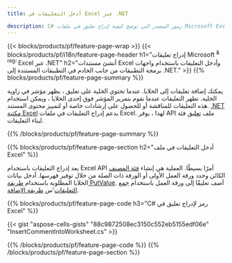 ```yaml
---
title: أدخل التعليقات في Excel عبر .NET

description: C# رموز المصدر التي توضح كيفية إدراج تعليق في ملفات Microsoft Excel باستخدام .NET المكتبة. 
---
```

{{< blocks/products/pf/feature-page-wrap >}}
{{< blocks/products/pf/i18n/feature-page-header h1="إدراج تعليقات Microsoft <sup> & reg؛ </sup> Excel عبر .NET" h2="أنشئ مستندات Excel وأدخل التعليقات باستخدام واجهات برمجة التطبيقات من جانب الخادم في التطبيقات المستندة إلى .NET." >}}
{{% blocks/products/pf/feature-page-summary %}}

يمكنك إضافة تعليقات إلى الخلايا. عندما تحتوي الخلية على تعليق ، يظهر مؤشر في زاوية الخلية. تظهر التعليقات عندما تقوم بتمرير المؤشر فوق إحدى الخلايا ، ويمكن استخدام هذه التعليقات للمناقشة أو للحصول على إرشادات خاصة أو لتمييز محتوى المستند. [.NET مكتبة Excel](/cells/net/) يدعم إدراج التعليقات في ملفات Excel. لهذا ، يوفر API ملف [تعليق](https://reference.aspose.com/cells/net/aspose.cells/comment) فئة لبناء التعليقات.

{{% /blocks/products/pf/feature-page-summary %}}

{{% blocks/products/pf/feature-page-section h2="أدخل التعليقات في ملف Excel" %}}

يعد إدراج التعليقات باستخدام Excel API أمرًا بسيطًا. العملية هي إنشاء [فئة المصنف](https://reference.aspose.com/cells/net/aspose.cells/workbook) الكائن وحدد ورقة العمل الأولى أو الورقة ذات الصلة من خلال توفير فهرسها. أدخل بيانات الخلايا المطلوبة باستخدام [طريقة PutValue](https://reference.aspose.com/cells/net/aspose.cells/cell/methods/putvalue/index). أضف تعليقًا إلى ورقة العمل باستخدام [جمع التعليقات](https://reference.aspose.com/cells/net/aspose.cells/commentcollection)'س [طريقة الإضافة](https://reference.aspose.com/cells/net/aspose.cells.commentcollection/add/methods/1).

{{% blocks/products/pf/feature-page-code h3="C# رمز لإدراج تعليق في Excel" %}}

{{< gist "aspose-cells-gists" "88c9872508ec3150c552eb5155edf06e" "InsertCommentIntoWorksheet.cs" >}}

{{% /blocks/products/pf/feature-page-code %}}
{{% /blocks/products/pf/feature-page-section %}}
